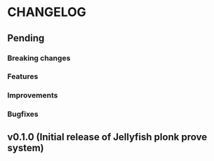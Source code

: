 # CHANGELOG

## Pending

### Breaking changes

### Features

### Improvements

### Bugfixes

## v0.1.0 (Initial release of Jellyfish plonk prove system)
